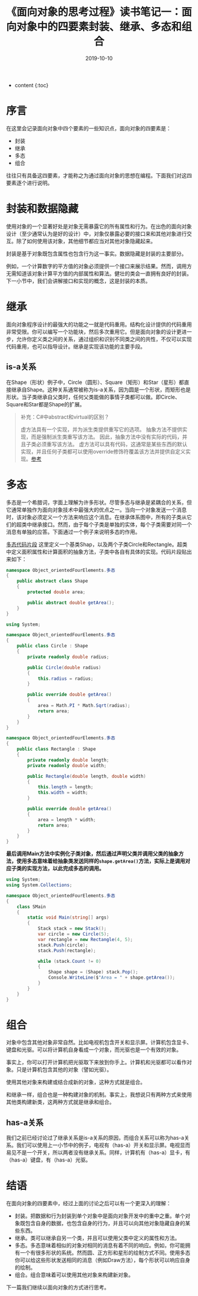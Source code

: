 ﻿---
layout: post
title: "《面向对象的思考过程》读书笔记一：面向对象中的四要素封装、继承、多态和组合"
date: 2019-10-10
categories: 读书笔记
tags: 面向对象
excerpt: 这是我关于阅读《面向对象的思考过程》的读书笔记（第一篇），记录最基础但是需要掌握的面向对象常识。
mathjax: true
---

* content
{:toc}

# 序言
在这里会记录面向对象中四个要素的一些知识点，面向对象的四要素是：
- 封装
- 继承
- 多态
- 组合

往往只有具备这四要素，才能称之为通过面向对象的思想在编程。下面我们对这四要素逐个进行说明。
# 封装和数据隐藏
使用对象的一个显著好处是对象无需暴露它的所有属性和行为。在出色的面向对象设计（至少通常认为是好的设计）中，对象仅暴露必要的接口来和其他对象进行交互。除了如何使用该对象，其他细节都应当对其他对象隐藏起来。

封装是基于对象既包含属性也包含行为这一事实。数据隐藏是封装的主要部分。

例如，一个计算数字的平方值的对象必须提供一个接口来展示结果。然而，调用方无需知道该对象计算平方值的内部属性和算法。健壮的类会一直拥有良好的封装。下一小节中，我们会讲解接口和实现的概念，这是封装的本质。

# 继承
面向对象程序设计的最强大的功能之一就是代码重用。结构化设计提供的代码重用非常受限。你可以编写一个功能块，然后多次重用它。但是面向对象的设计更进一步，允许你定义类之间的关系，通过组织和识别不同类之间的共性，不仅可以实现代码重用，也可以指导设计。继承是实现该功能的主要手段。

## is-a关系
在Shape（形状）例子中，Circle（圆形）、Square（矩形）和Star（星形）都直接继承自Shape。这种关系通常被称为is-a关系，因为圆是一个形状，而矩形也是形状。当子类继承自父类时，任何父类能做的事情子类都可以做。即Circle、Square和Star都是Shape的扩展。

>补充：C#中abstract和virtual的区别？
>
>虚方法具有一个实现，并为派生类提供重写它的选项。
 抽象方法不提供实现，而是强制派生类重写该方法。
 因此，抽象方法中没有实际的代码，并且子类必须重写该方法。
 虚方法可以具有代码，这通常是某些东西的默认实现，并且任何子类都可以使用override修饰符覆盖该方法并提供自定义实现。[参考](https://stackoverflow.com/a/14729005/7739839)

# 多态
多态是一个希腊词，字面上理解为许多形状。尽管多态与继承是紧耦合的关系，但它通常单独作为面向对象技术中最强大的优点之一。当向一个对象发送一个消息时，该对象必须定义一个方法来响应这个消息。在继承体系图中，所有的子类从它们的超类中继承接口。然而，由于每个子类是单独的实体，每个子类需要对同一个消息有单独的应答。下面通过一个例子来说明多态的作用。

[多态代码片段](https://github.com/longshilin/Object-orientedThkingProcess/tree/master/Object-orientedFourElements/%E5%A4%9A%E6%80%81)
这里定义一个基类Shap，以及两个子类Circle和Rectangle。超类中定义面积属性和计算面积的抽象方法，子类中各自有具体的实现。代码片段贴出来如下：
```c#
namespace Object_orientedFourElements.多态
{
    public abstract class Shape
    {
        protected double area;

        public abstract double getArea();
    }
}
```
```c#
using System;

namespace Object_orientedFourElements.多态
{
    public class Circle : Shape
    {
        private readonly double radius;

        public Circle(double radius)
        {
            this.radius = radius;
        }

        public override double getArea()
        {
            area = Math.PI * Math.Sqrt(radius);
            return area;
        }
    }
}
```

```c#
namespace Object_orientedFourElements.多态
{
    public class Rectangle : Shape
    {
        private readonly double length;
        private readonly double width;

        public Rectangle(double length, double width)
        {
            this.length = length;
            this.width = width;
        }

        public override double getArea()
        {
            area = length * width;
            return area;
        }
    }
}
```

**最后调用Main方法中实例化子类对象，然后通过声明父类并调用父类的抽象方法，使用多态意味着给抽象类发送同样的`shape.getArea()`方法，实际上是调用对应子类的实现方法，以此完成多态的调用。**
```c#
using System;
using System.Collections;

namespace Object_orientedFourElements.多态
{
    class SMain
    {
        static void Main(string[] args)
        {
            Stack stack = new Stack();
            var circle = new Circle(5);
            var rectangle = new Rectangle(4, 5);
            stack.Push(circle);
            stack.Push(rectangle);

            while (stack.Count != 0)
            {
                Shape shape = (Shape) stack.Pop();
                Console.WriteLine($"Area = " + shape.getArea());
            }
        }
    }
}
```

# 组合
对象中包含其他对象非常自然。比如电视机包含开关和显示屏。计算机包含显卡、键盘和光驱。可以将计算机自身看成一个对象，而光驱也是一个有效的对象。

事实上，你可以打开计算机把光驱取下来放到你手上。计算机和光驱都可以看作对象。只是计算机包含其他的对象（譬如光驱）。

使用其他对象来构建或结合成新的对象，这种方式就是组合。

和继承一样，组合也是一种构建对象的机制。事实上，我想说只有两种方式来使用其他类构建新类，这两种方式就是继承和组合。

## has-a关系
我们之前已经讨论过了继承关系是is-a关系的原因，而组合关系可以称为has-a关系。我们可以使用上一小节中的例子，电视有（has-a）开关和显示屏。电视显而易见不是一个开关，所以两者没有继承关系。同样，计算机有（has-a）显卡，有（has-a）键盘，有（has-a）光驱。


# 结语
在面向对象的四要素中，经过上面的讨论之后可以有一个更深入的理解：
- 封装。把数据和行为封装到单个对象中是面向对象开发中的重中之重。单个对象既包含自身的数据，也包含自身的行为，并且可以向其他对象隐藏自身的某些东西。
- 继承。类可以继承自另一个类，并且可以使用父类中定义的属性和方法。
- 多态。多态意味着相似的对象对相同的消息有着不同的响应。例如，你可能拥有一个有很多形状的系统。然而圆、正方形和星形的绘制方式不同。使用多态你可以给这些形状发送相同的消息（例如Draw方法），每个形状可以响应自身的绘制。
- 组合。组合意味着可以使用其他对象来构建新对象。

下一篇我们继续以面向对象的方式进行思考。